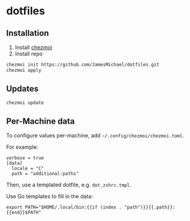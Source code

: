 # dotfiles

## Installation

1. Install [chezmoi](https://github.com/twpayne/chezmoi/blob/master/docs/INSTALL.md)
2. Install repo

```sh
chezmoi init https://github.com/JamesMichael/dotfiles.git
chezmoi apply
```

## Updates

```sh
chezmoi update
```

## Per-Machine data


To configure values per-machine, add `~/.config/chezmoi/chezmoi.toml`.

For example:

```
verbose = true
[data]
  locale = "C"
  path = "additional:paths"
```

Then, use a templated dotfile, e.g. `dot_zshrc.tmpl`.

Use Go templates to fill in the data:

```
export PATH="$HOME/.local/bin:{{if (index . "path")}}{{.path}}:{{end}}$PATH"
```

